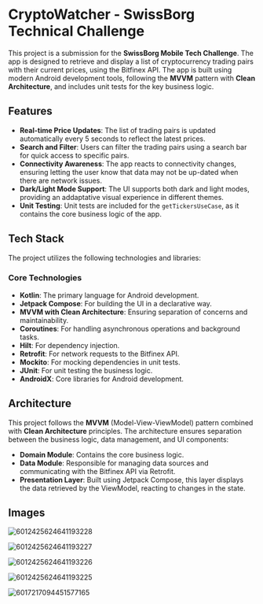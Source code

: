# CryptoWatcher - SwissBorg Technical Challenge

This project is a submission for the **SwissBorg Mobile Tech Challenge**. The app is designed to retrieve and display a list of cryptocurrency trading pairs with their current prices, using the Bitfinex API. The app is built using modern Android development tools, following the **MVVM** pattern with **Clean Architecture**, and includes unit tests for the key business logic.

## Features

- **Real-time Price Updates**: The list of trading pairs is updated automatically every 5 seconds to reflect the latest prices.
- **Search and Filter**: Users can filter the trading pairs using a search bar for quick access to specific pairs.
- **Connectivity Awareness**: The app reacts to connectivity changes, ensuring letting the user know that data may not be up-dated when there are network issues.
- **Dark/Light Mode Support**: The UI supports both dark and light modes, providing an addaptative visual experience in different themes.
- **Unit Testing**: Unit tests are included for the `getTickersUseCase`, as it contains the core business logic of the app.

## Tech Stack

The project utilizes the following technologies and libraries:

### Core Technologies

- **Kotlin**: The primary language for Android development.
- **Jetpack Compose**: For building the UI in a declarative way.
- **MVVM with Clean Architecture**: Ensuring separation of concerns and maintainability.
- **Coroutines**: For handling asynchronous operations and background tasks.
- **Hilt**: For dependency injection.
- **Retrofit**: For network requests to the Bitfinex API.
- **Mockito**: For mocking dependencies in unit tests.
- **JUnit**: For unit testing the business logic.
- **AndroidX**: Core libraries for Android development.
  
## Architecture

This project follows the **MVVM** (Model-View-ViewModel) pattern combined with **Clean Architecture** principles. The architecture ensures separation between the business logic, data management, and UI components:

- **Domain Module**: Contains the core business logic.
- **Data Module**: Responsible for managing data sources and communicating with the Bitfinex API via Retrofit.
- **Presentation Layer**: Built using Jetpack Compose, this layer displays the data retrieved by the ViewModel, reacting to changes in the state.

## Images
![6012425624641193228](https://github.com/user-attachments/assets/59daee4c-b8dd-4842-8b31-c734c6092c9a)

![6012425624641193227](https://github.com/user-attachments/assets/1eb20374-65d9-4adb-8240-1dd961baa264)

![6012425624641193226](https://github.com/user-attachments/assets/7b5597ba-729b-487f-9fea-fd271b4a1b01)

![6012425624641193225](https://github.com/user-attachments/assets/2d855d42-a88f-486e-9af5-7b5820e0c335)

![6017217094451577165](https://github.com/user-attachments/assets/9f7b2ba8-15f8-4d17-8ad1-bb95762fefb0)
